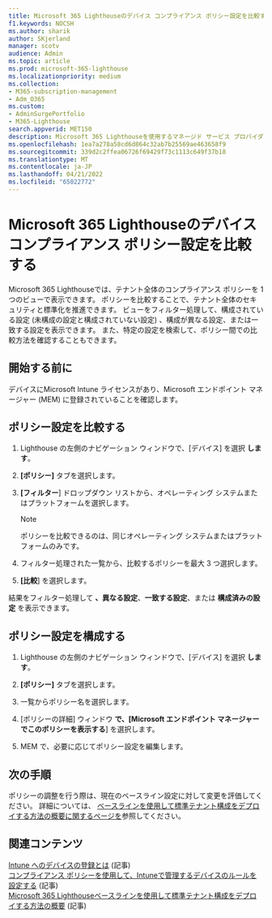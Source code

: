 ```yaml
---
title: Microsoft 365 Lighthouseのデバイス コンプライアンス ポリシー設定を比較する
f1.keywords: NOCSH
ms.author: sharik
author: SKjerland
manager: scotv
audience: Admin
ms.topic: article
ms.prod: microsoft-365-lighthouse
ms.localizationpriority: medium
ms.collection:
- M365-subscription-management
- Adm_O365
ms.custom:
- AdminSurgePortfolio
- M365-Lighthouse
search.appverid: MET150
description: Microsoft 365 Lighthouseを使用するマネージド サービス プロバイダー (MSP) の場合は、デバイス コンプライアンス ポリシーの設定を比較する方法について説明します。
ms.openlocfilehash: 1ea7a278a58cd6d864c32ab7b25569ae463658f9
ms.sourcegitcommit: 339d2c2ffea06726f69429f73c1113c649f37b18
ms.translationtype: MT
ms.contentlocale: ja-JP
ms.lasthandoff: 04/21/2022
ms.locfileid: "65022772"
---
```

# <a name="compare-device-compliance-policy-settings-in-microsoft-365-lighthouse"></a>Microsoft 365 Lighthouseのデバイス コンプライアンス ポリシー設定を比較する

Microsoft 365 Lighthouseでは、テナント全体のコンプライアンス ポリシーを 1 つのビューで表示できます。 ポリシーを比較することで、テナント全体のセキュリティと標準化を推進できます。 ビューをフィルター処理して、構成されている設定 (未構成の設定と構成されていない設定) 、構成が異なる設定、または一致する設定を表示できます。 また、特定の設定を検索して、ポリシー間での比較方法を確認することもできます。

## <a name="before-you-begin"></a>開始する前に

デバイスにMicrosoft Intune ライセンスがあり、Microsoft エンドポイント マネージャー (MEM) に登録されていることを確認します。

## <a name="compare-policy-settings"></a>ポリシー設定を比較する

1. Lighthouse の左側のナビゲーション ウィンドウで、[デバイス] を選択 **します**。

2. **[ポリシー]** タブを選択します。

3. **[フィルター**] ドロップダウン リストから、オペレーティング システムまたはプラットフォームを選択します。

   > [!NOTE]
   > ポリシーを比較できるのは、同じオペレーティング システムまたはプラットフォームのみです。

4. フィルター処理された一覧から、比較するポリシーを最大 3 つ選択します。

5. **[比較**] を選択します。

結果をフィルター処理して **、異なる設定**、**一致する設定**、または **構成済みの設定** を表示できます。

## <a name="configure-a-policy-setting"></a>ポリシー設定を構成する

1. Lighthouse の左側のナビゲーション ウィンドウで、[デバイス] を選択 **します**。

2. **[ポリシー]** タブを選択します。

3. 一覧からポリシー名を選択します。

4. [ポリシーの詳細] ウィンドウ **で、[Microsoft エンドポイント マネージャーでこのポリシーを表示する**] を選択します。

5. MEM で、必要に応じてポリシー設定を編集します。

## <a name="next-steps"></a>次の手順

ポリシーの調整を行う際は、現在のベースライン設定に対して変更を評価してください。 詳細については、 [ベースラインを使用して標準テナント構成をデプロイする方法の概要に関するページを](m365-lighthouse-deploy-standard-tenant-configurations-overview.md)参照してください。

## <a name="related-content"></a>関連コンテンツ

[Intune へのデバイスの登録とは](/mem/intune/enrollment/device-enrollment) (記事)  
[コンプライアンス ポリシーを使用して、Intuneで管理するデバイスのルールを設定する](/mem/intune/protect/device-compliance-get-started) (記事)  
[Microsoft 365 Lighthouseベースラインを使用して標準テナント構成をデプロイする方法の概要](m365-lighthouse-deploy-standard-tenant-configurations-overview.md) (記事)
